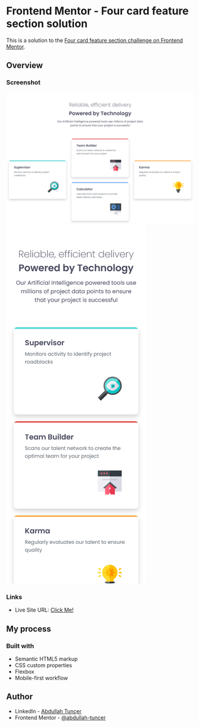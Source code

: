 # Frontend Mentor - Four card feature section solution

This is a solution to the [Four card feature section challenge on Frontend Mentor](https://www.frontendmentor.io/challenges/four-card-feature-section-weK1eFYK).

## Overview

### Screenshot

![screenshot_desktop.png](screenshot_desktop.png)
![screenshot_mobile.png](screenshot_mobile.png)

### Links

- Live Site URL: [Click Me!](https://abdullah-tuncer.github.io/fm-four-card-feature-section/)

## My process

### Built with

- Semantic HTML5 markup
- CSS custom properties
- Flexbox
- Mobile-first workflow

## Author

- LinkedIn - [Abdullah Tunçer](https://www.linkedin.com/in/abdullah-tuncer/)
- Frontend Mentor - [@abdullah-tuncer](https://www.frontendmentor.io/profile/abdullah-tuncer)